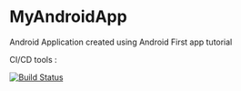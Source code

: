 # MyAndroidApp
Android Application created using Android First app tutorial


CI/CD tools : 

[![Build Status](https://app.bitrise.io/app/120fe4dc926c1f1c/status.svg?token=D9AhS48EWezSmf95v7q7gw&branch=master)](https://app.bitrise.io/app/120fe4dc926c1f1c)
